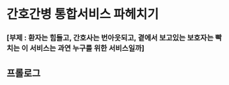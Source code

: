 # 간호간병 통합서비스 파헤치기
### [부제 : 환자는 힘들고, 간호사는 번아웃되고, 곁에서 보고있는 보호자는 빡치는 이 서비스는 과연 누구를 위한 서비스일까]

## 프롤로그

